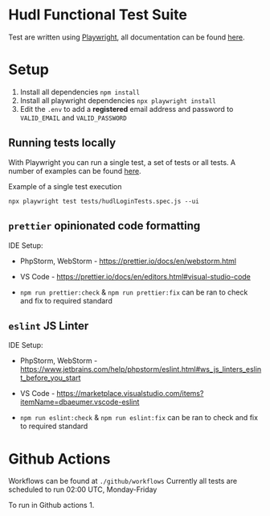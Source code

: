 # Hudl Functional Test Suite

Test are written using [Playwright](https://playwright.dev/), all documentation can be found [here](https://playwright.dev/docs/intro).

# Setup
1. Install all dependencies `npm install`
2. Install all playwright dependencies `npx playwright install`
3. Edit the `.env` to add a **registered** email address and password to `VALID_EMAIL` and `VALID_PASSWORD`

## Running tests locally
With Playwright you can run a single test, a set of tests or all tests. A number of examples can be found [here](https://playwright.dev/docs/running-tests#running-tests).

Example of a single test execution

	npx playwright test tests/hudlLoginTests.spec.js --ui

## `prettier` opinionated code formatting

IDE Setup:
- PhpStorm, WebStorm - https://prettier.io/docs/en/webstorm.html
- VS Code - https://prettier.io/docs/en/editors.html#visual-studio-code

- `npm run prettier:check` & `npm run prettier:fix` can be ran to check and fix to required standard 

## `eslint` JS Linter

IDE Setup:
- PhpStorm, WebStorm - https://www.jetbrains.com/help/phpstorm/eslint.html#ws_js_linters_eslint_before_you_start
- VS Code - https://marketplace.visualstudio.com/items?itemName=dbaeumer.vscode-eslint

- `npm run eslint:check` & `npm run eslint:fix` can be ran to check and fix to required standard

# Github Actions
Workflows can be found at `./github/workflows`
Currently all tests are scheduled to run 02:00 UTC, Monday-Friday

To run in Github actions
1. 